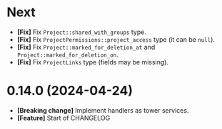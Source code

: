 # Next

- **[Fix]** Fix `Project::shared_with_groups` type.
- **[Fix]** Fix `ProjectPermissions::project_access` type (it can be `null`).
- **[Fix]** Fix `Project::marked_for_deletion_at` and `Project::marked_for_deletion_on`.
- **[Fix]** Fix `ProjectLinks` type (fields may be missing).

# 0.14.0 (2024-04-24)

- **[Breaking change]** Implement handlers as tower services.
- **[Feature]** Start of CHANGELOG
